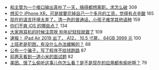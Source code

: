 - [和主管为一个接口输出真吵了一天，搞得都想离职，求怎么破](https://www.v2ex.com/t/546096) 309
- [想买个 iPhone XR，可是就要花掉自己一个多月的工资，觉得有点辛酸](https://www.v2ex.com/t/545973) 165
- [现在的语言环境太差了，清一色的普通话，小孩子难学其他语种](https://www.v2ex.com/t/546021) 159
- [你们不爽 iOS 的哪些点？](https://www.v2ex.com/t/546103) 134
- [大家用耳机的时候注意呀 别年纪轻轻就聋了](https://www.v2ex.com/t/546047) 109
- [速报！ iPad Air 2019 出了， A12， 10.5 寸屏， 64GB 3999 元](https://www.v2ex.com/t/545914) 100
- [上班老是犯困，有没什么办法缓解的？](https://www.v2ex.com/t/546115) 88
- [公布一个骗子，写了程序不给钱跑路](https://www.v2ex.com/t/546062) 87
- [前两天看到一道小米的面试题](https://www.v2ex.com/t/546059) 82
- [美团、饿了么偷听这事儿你怎么看？是不是现在的应用都有偷听啊？](https://www.v2ex.com/t/546061) 79